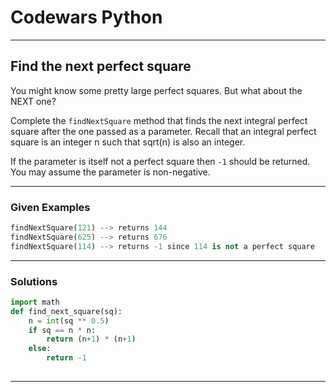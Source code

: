 # Codewars Python


---
## Find the next perfect square

You might know some pretty large perfect squares. But what about the NEXT one?

Complete the `findNextSquare` method that finds the next integral perfect square after the one passed as a parameter. Recall that an integral perfect square is an integer n such that sqrt(n) is also an integer.

If the parameter is itself not a perfect square then `-1` should be returned. You may assume the parameter is non-negative.

---

### Given Examples

```python
findNextSquare(121) --> returns 144
findNextSquare(625) --> returns 676
findNextSquare(114) --> returns -1 since 114 is not a perfect square
```
---

### Solutions

```python
import math
def find_next_square(sq):
    n = int(sq ** 0.5)
    if sq == n * n:
        return (n+1) * (n+1)
    else:
        return -1
    
```
---
